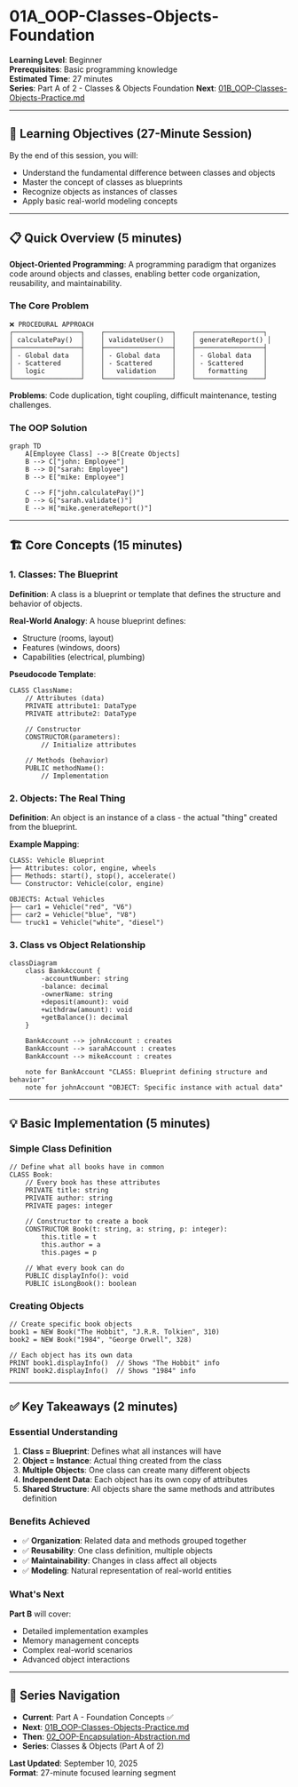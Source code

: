 # 01A_OOP-Classes-Objects-Foundation

**Learning Level**: Beginner  
**Prerequisites**: Basic programming knowledge  
**Estimated Time**: 27 minutes  
**Series**: Part A of 2 - Classes & Objects Foundation
**Next**: [01B_OOP-Classes-Objects-Practice.md](01B_OOP-Classes-Objects-Practice.md)

---

## 🎯 Learning Objectives (27-Minute Session)

By the end of this session, you will:

- Understand the fundamental difference between classes and objects
- Master the concept of classes as blueprints
- Recognize objects as instances of classes
- Apply basic real-world modeling concepts

---

## 📋 Quick Overview (5 minutes)

**Object-Oriented Programming**: A programming paradigm that organizes code around objects and classes, enabling better code organization, reusability, and maintainability.

### **The Core Problem**

```text
❌ PROCEDURAL APPROACH
┌─────────────────┐    ┌─────────────────┐    ┌─────────────────┐
│ calculatePay()  │    │ validateUser()  │    │ generateReport() │
├─────────────────┤    ├─────────────────┤    ├─────────────────┤
│ - Global data   │    │ - Global data   │    │ - Global data   │
│ - Scattered     │    │ - Scattered     │    │ - Scattered     │
│   logic         │    │   validation    │    │   formatting    │
└─────────────────┘    └─────────────────┘    └─────────────────┘
```

**Problems**: Code duplication, tight coupling, difficult maintenance, testing challenges.

### **The OOP Solution**

```mermaid
graph TD
    A[Employee Class] --> B[Create Objects]
    B --> C["john: Employee"]
    B --> D["sarah: Employee"]
    B --> E["mike: Employee"]
    
    C --> F["john.calculatePay()"]
    D --> G["sarah.validate()"]
    E --> H["mike.generateReport()"]
```

---

## 🏗️ Core Concepts (15 minutes)

### **1. Classes: The Blueprint**

**Definition**: A class is a blueprint or template that defines the structure and behavior of objects.

**Real-World Analogy**: A house blueprint defines:

- Structure (rooms, layout)
- Features (windows, doors)
- Capabilities (electrical, plumbing)

**Pseudocode Template**:

```pseudocode
CLASS ClassName:
    // Attributes (data)
    PRIVATE attribute1: DataType
    PRIVATE attribute2: DataType
    
    // Constructor
    CONSTRUCTOR(parameters):
        // Initialize attributes
    
    // Methods (behavior)
    PUBLIC methodName():
        // Implementation
```

### **2. Objects: The Real Thing**

**Definition**: An object is an instance of a class - the actual "thing" created from the blueprint.

**Example Mapping**:

```text
CLASS: Vehicle Blueprint
├── Attributes: color, engine, wheels
├── Methods: start(), stop(), accelerate()
└── Constructor: Vehicle(color, engine)

OBJECTS: Actual Vehicles
├── car1 = Vehicle("red", "V6")
├── car2 = Vehicle("blue", "V8")  
└── truck1 = Vehicle("white", "diesel")
```

### **3. Class vs Object Relationship**

```mermaid
classDiagram
    class BankAccount {
        -accountNumber: string
        -balance: decimal
        -ownerName: string
        +deposit(amount): void
        +withdraw(amount): void
        +getBalance(): decimal
    }
    
    BankAccount --> johnAccount : creates
    BankAccount --> sarahAccount : creates
    BankAccount --> mikeAccount : creates
    
    note for BankAccount "CLASS: Blueprint defining structure and behavior"
    note for johnAccount "OBJECT: Specific instance with actual data"
```

---

## 💡 Basic Implementation (5 minutes)

### **Simple Class Definition**

```pseudocode
// Define what all books have in common
CLASS Book:
    // Every book has these attributes
    PRIVATE title: string
    PRIVATE author: string
    PRIVATE pages: integer
    
    // Constructor to create a book
    CONSTRUCTOR Book(t: string, a: string, p: integer):
        this.title = t
        this.author = a  
        this.pages = p
    
    // What every book can do
    PUBLIC displayInfo(): void
    PUBLIC isLongBook(): boolean
```

### **Creating Objects**

```pseudocode
// Create specific book objects
book1 = NEW Book("The Hobbit", "J.R.R. Tolkien", 310)
book2 = NEW Book("1984", "George Orwell", 328)

// Each object has its own data
PRINT book1.displayInfo()  // Shows "The Hobbit" info
PRINT book2.displayInfo()  // Shows "1984" info
```

---

## ✅ Key Takeaways (2 minutes)

### **Essential Understanding**

1. **Class = Blueprint**: Defines what all instances will have
2. **Object = Instance**: Actual thing created from the class
3. **Multiple Objects**: One class can create many different objects
4. **Independent Data**: Each object has its own copy of attributes
5. **Shared Structure**: All objects share the same methods and attributes definition

### **Benefits Achieved**

- ✅ **Organization**: Related data and methods grouped together
- ✅ **Reusability**: One class definition, multiple objects
- ✅ **Maintainability**: Changes in class affect all objects
- ✅ **Modeling**: Natural representation of real-world entities

### **What's Next**

**Part B** will cover:

- Detailed implementation examples
- Memory management concepts
- Complex real-world scenarios
- Advanced object interactions

---

## 🔗 Series Navigation

- **Current**: Part A - Foundation Concepts ✅
- **Next**: [01B_OOP-Classes-Objects-Practice.md](01B_OOP-Classes-Objects-Practice.md)
- **Then**: [02_OOP-Encapsulation-Abstraction.md](02_OOP-Encapsulation-Abstraction.md)
- **Series**: Classes & Objects (Part A of 2)

**Last Updated**: September 10, 2025  
**Format**: 27-minute focused learning segment
